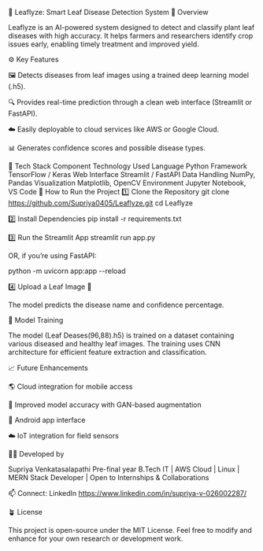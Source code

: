 🌿 Leaflyze: Smart Leaf Disease Detection System
🧠 Overview

Leaflyze is an AI-powered system designed to detect and classify plant leaf diseases with high accuracy.
It helps farmers and researchers identify crop issues early, enabling timely treatment and improved yield.

⚙️ Key Features

🖼️ Detects diseases from leaf images using a trained deep learning model (.h5).

🔍 Provides real-time prediction through a clean web interface (Streamlit or FastAPI).

☁️ Easily deployable to cloud services like AWS or Google Cloud.

📊 Generates confidence scores and possible disease types.

🧩 Tech Stack
Component	Technology Used
Language	Python
Framework	TensorFlow / Keras
Web Interface	Streamlit / FastAPI
Data Handling	NumPy, Pandas
Visualization	Matplotlib, OpenCV
Environment	Jupyter Notebook, VS Code
🚀 How to Run the Project
1️⃣ Clone the Repository
git clone https://github.com/Supriya0405/Leaflyze.git
cd Leaflyze

2️⃣ Install Dependencies
pip install -r requirements.txt

3️⃣ Run the Streamlit App
streamlit run app.py


OR, if you’re using FastAPI:

python -m uvicorn app:app --reload

4️⃣ Upload a Leaf Image 🌿

The model predicts the disease name and confidence percentage.

🧠 Model Training

The model (Leaf Deases(96,88).h5) is trained on a dataset containing various diseased and healthy leaf images.
The training uses CNN architecture for efficient feature extraction and classification.

📈 Future Enhancements

🌎 Cloud integration for mobile access

🤖 Improved model accuracy with GAN-based augmentation

📱 Android app interface

☁️ IoT integration for field sensors

👩‍💻 Developed by

Supriya Venkatasalapathi
Pre-final year B.Tech IT | AWS Cloud | Linux  | MERN Stack Developer | Open to Internships & Collaborations

📫 Connect:
LinkedIn
https://www.linkedin.com/in/supriya-v-026002287/

🪴 License

This project is open-source under the MIT License.
Feel free to modify and enhance for your own research or development work.
